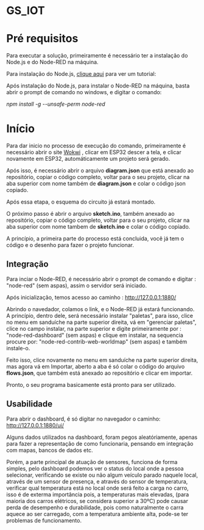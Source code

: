 # GS_IOT

# Pré requisitos

Para executar a solução, primeiramente é necessário ter a instalação do Node.js e do Node-RED na máquina.

Para instalação do Node.js, [clique aqui][1] para ver um tutorial: 

Após instalação do Node.js, para instalar o Node-RED na máquina, basta abrir o prompt de comando no windows, e digitar o comando:

*npm install -g --unsafe-perm node-red*

# Início

Para dar inicio no processo de execução do comando, primeiramente é necessário abrir o site [Wokwi][2] , clicar em ESP32
descer a tela, e clicar novamente em ESP32, automáticamente um projeto será gerado.

Após isso, é necessário abrir o arquivo **diagram.json** que está anexado ao repositório, copiar o código completo,
voltar para o seu projeto, clicar na aba superior com nome também de **diagram.json** e colar o código json copiado.

Após essa etapa, o esquema do circuito já estará montado.

O próximo passo é abrir o arquivo **sketch.ino**, também anexado ao repositório, copiar o código completo,
voltar para o seu projeto, clicar na aba superior com nome tambem de **sketch.ino** e colar o código copíado.

A princípio, a primeira parte do processo está concluida, você já tem o código e o desenho para fazer o projeto funcionar.

## Integração

Para inciar o Node-RED, é necessário abrir o prompt de comando e digitar : "node-red" (sem aspas), assim o servidor será iniciado.

Após inicialização, temos acesso ao caminho : http://127.0.0.1:1880/

Abrindo o navedador, colamos o link, e o Node-RED já estará funcionando.
A princípio, dentro dele, será necessário instalar "paletas", para isso, clice no menu em sanduíche na parte superior direita,
vá em "gerenciar paletas", clice no campo instalar, na parte superior e digite primeiramente por : "node-red-dashboard" (sem aspas)
e clique em instalar, na sequencia procure por: "node-red-contrib-web-worldmap" (sem aspas) e também instale-o.

Feito isso, clice novamente no menu em sanduíche na parte superior direita, mas agora vá em Importar, aberto a aba
é só colar o código do arquivo **flows.json**, que também está anexado ao repositório e clicar em importar.

Pronto, o seu programa basicamente está pronto para ser utilizado.

## Usabilidade

Para abrir o dashboard, é só digitar no navegador o caminho: http://127.0.0.1:1880/ui/

Alguns dados utilizados na dashboard, foram pegos aleatóriamente, apenas para fazer a representação de como funcionaria,
pensando em integração com mapas, bancos de dados etc.

Porém, a parte principal de atuação de sensores, funciona de forma simples, pelo dashboard podemos ver o status do local onde a pessoa selecionar,
verificando se existe ou não algum veículo parado naquele local, através de um sensor de presença, e através do sensor de temperatura,
verificar qual temperatura está no local onde será feito a carga no carro, isso é de exterma importância pois, a temperaturas mais elevadas,
(para maioria dos carros elétricos, se considera superior a 30ºC) pode causar perda de desempenho e durabilidade, pois como naturalmente
o carra aquece ao ser carregado, com a temperatura ambiente alta, pode-se ter problemas de funcionamento.



[1]: https://www.freecodecamp.org/portuguese/news/como-instalar-o-node-js-e-o-npm-no-windows/
[2]: https://wokwi.com/
